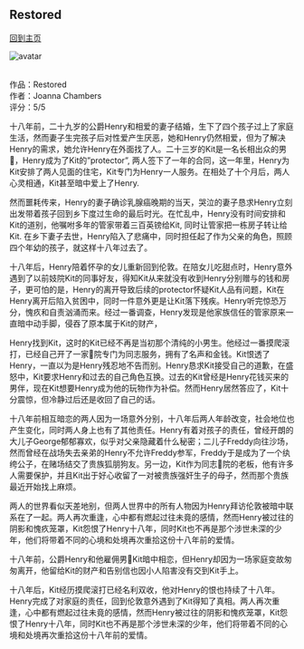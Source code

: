 ## Restored
[回到主页](https://boheme130.github.io/Fiction.git.io/)

![avatar](http://sun9-60.userapi.com/impf/c621706/v621706668/5d789/Fzz6YRz0IXw.jpg?size=604x299&quality=96&sign=edc435e4501cfc8df0b634f96e2d3122&type=album)
<br>
<br>

作品：Restored <br>
作者：Joanna Chambers <br>
评分：5/5 <br>


十八年前，二十九岁的公爵Henry和相爱的妻子结婚，生下了四个孩子过上了家庭生活，然而妻子生完孩子后对性爱产生厌恶，她和Henry仍然相爱，但为了解决Henry的需求，她允许Henry在外面找了人。二十三岁的Kit是一名长相出众的男🐔，Henry成为了Kit的”protector”, 两人签下了一年的合同，这一年里，Henry为Kit安排了两人见面的住宅，Kit专门为Henry一人服务。在相处了十个月后，两人心灵相通，Kit甚至暗中爱上了Henry. 

然而噩耗传来，Henry的妻子确诊乳腺癌晚期的当天，哭泣的妻子恳求Henry立刻出发带着孩子回到乡下度过生命的最后时光。在忙乱中，Henry没有时间安排和Kit的道别，他嘱咐多年的管家带着三百英镑给Kit, 同时让管家把一栋房子转让给Kit. 在乡下妻子去世，Henry陷入了悲痛中，同时担任起了作为父亲的角色，照顾四个年幼的孩子，就这样十八年过去了。

十八年后，Henry陪着怀孕的女儿重新回到伦敦。在陪女儿吃甜点时，Henry意外遇到了以前妓院Kit的同事好友，得知Kit从来就没有收到Henry分别赠与的钱和房子，更可怕的是，Henry的离开导致后续的protector怀疑Kit人品有问题，Kit在Henry离开后陷入贫困中，同时一件意外更是让Kit落下残疾。Henry听完惊恐万分，愧疚和自责汹涌而来。经过一番调查，Henry发现是他家族信任的管家原来一直暗中动手脚，侵吞了原本属于Kit的财产，

Henry找到Kit，这时的Kit已经不再是当初那个清纯的小男生。他经过一番摸爬滚打，已经自己开了一家🐔院专门为同志服务，拥有了名声和金钱。Kit恨透了Henry，一直以为是Henry残忍地不告而别。Henry恳求Kit接受自己的道歉，在盛怒中，Kit要求Henry和过去的自己角色互换。过去的Kit曾经是Henry花钱买来的男伴，现在Kit想要Henry成为他的玩物作为补偿。然而Henry居然答应了，Kit十分震惊，但冷静过后还是收回了自己的话。

十八年前相互暗恋的两人因为一场意外分别，十八年后两人年龄改变，社会地位也产生变化，同时两人身上也有了其他责任。Henry有着对孩子的责任，曾经开朗的大儿子George郁郁寡欢，似乎对父亲隐藏着什么秘密；二儿子Freddy向往沙场，然而曾经在战场失去亲弟的Henry不允许Freddy参军，Freddy于是成为了一个纨绔公子，在赌场结交了贵族狐朋狗友。另一边，Kit作为同志🐔院的老板，他有许多人需要保护，并且Kit出于好心收留了一对被贵族强奸生子的母子，然而那个贵族最近开始找上麻烦。

两人的世界看似天差地别，但两人世界中的所有人物因为Henry拜访伦敦被暗中联系在了一起。两人再次重逢，心中都有燃起过往未竟的感情，然而Henry被过往的阴影和愧疚笼罩，Kit怨恨了Henry十八年，同时Kit也不再是那个涉世未深的少年，他们将带着不同的心境和处境再次重拾这份十八年前的爱情。

十八年前，公爵Henry和他雇佣男🐔Kit暗中相恋，但Henry却因为一场家庭变故匆匆离开，他留给Kit的财产和告别信也因小人陷害没有交到Kit手上。

十八年后，Kit经历摸爬滚打已经名利双收，他对Henry的恨也持续了十八年。Henry完成了对家庭的责任，回到伦敦意外遇到了Kit得知了真相。两人再次重逢，心中都有燃起过往未竟的感情，然而Henry被过往的阴影和愧疚笼罩，Kit怨恨了Henry十八年，同时Kit也不再是那个涉世未深的少年，他们将带着不同的心境和处境再次重拾这份十八年前的爱情。
